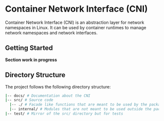 # Container Network Interface (CNI)

Container Network Interface (CNI) is an abstraction layer for network namespaces in Linux. It can be used by container
runtimes to manage network namespaces and network interfaces.

## Getting Started 
**Section work in progress**

## Directory Structure

The project follows the following directory structure:

```bash
|-- docs/ # Documentation about the CNI
|-- src/ # Source code
  |-- ./ # Facade like functions that are meant to be used by the package users
  |-- internal/ # Modules that are not meant to be used outside the package
|-- test/ # Mirror of the src/ directory but for tests
```